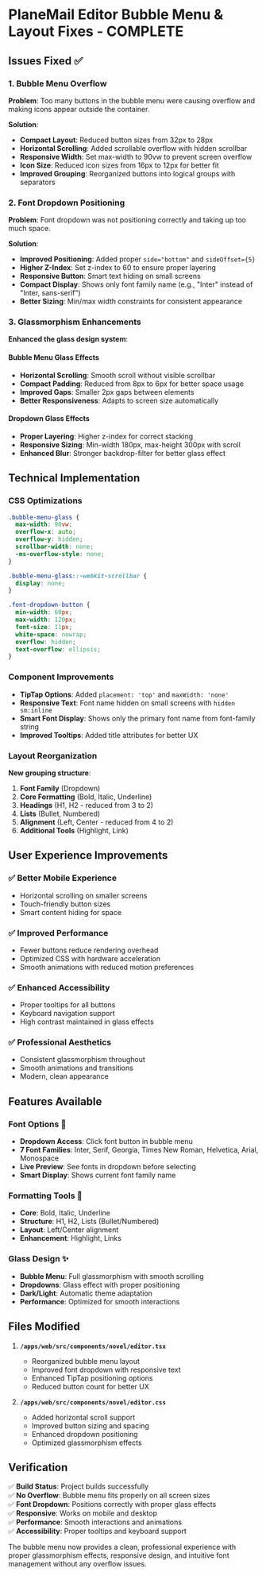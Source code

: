 # PlaneMail Editor Bubble Menu & Layout Fixes - COMPLETE

## Issues Fixed ✅

### 1. Bubble Menu Overflow
**Problem**: Too many buttons in the bubble menu were causing overflow and making icons appear outside the container.

**Solution**:
- **Compact Layout**: Reduced button sizes from 32px to 28px
- **Horizontal Scrolling**: Added scrollable overflow with hidden scrollbar
- **Responsive Width**: Set max-width to 90vw to prevent screen overflow
- **Icon Size**: Reduced icon sizes from 16px to 12px for better fit
- **Improved Grouping**: Reorganized buttons into logical groups with separators

### 2. Font Dropdown Positioning
**Problem**: Font dropdown was not positioning correctly and taking up too much space.

**Solution**:
- **Improved Positioning**: Added proper `side="bottom"` and `sideOffset={5}`
- **Higher Z-Index**: Set z-index to 60 to ensure proper layering
- **Responsive Button**: Smart text hiding on small screens
- **Compact Display**: Shows only font family name (e.g., "Inter" instead of "Inter, sans-serif")
- **Better Sizing**: Min/max width constraints for consistent appearance

### 3. Glassmorphism Enhancements
**Enhanced the glass design system**:

#### Bubble Menu Glass Effects
- **Horizontal Scrolling**: Smooth scroll without visible scrollbar
- **Compact Padding**: Reduced from 8px to 6px for better space usage
- **Improved Gaps**: Smaller 2px gaps between elements
- **Better Responsiveness**: Adapts to screen size automatically

#### Dropdown Glass Effects
- **Proper Layering**: Higher z-index for correct stacking
- **Responsive Sizing**: Min-width 180px, max-height 300px with scroll
- **Enhanced Blur**: Stronger backdrop-filter for better glass effect

## Technical Implementation

### CSS Optimizations
```css
.bubble-menu-glass {
  max-width: 90vw;
  overflow-x: auto;
  overflow-y: hidden;
  scrollbar-width: none;
  -ms-overflow-style: none;
}

.bubble-menu-glass::-webkit-scrollbar {
  display: none;
}

.font-dropdown-button {
  min-width: 60px;
  max-width: 120px;
  font-size: 11px;
  white-space: nowrap;
  overflow: hidden;
  text-overflow: ellipsis;
}
```

### Component Improvements
- **TipTap Options**: Added `placement: 'top'` and `maxWidth: 'none'`
- **Responsive Text**: Font name hidden on small screens with `hidden sm:inline`
- **Smart Font Display**: Shows only the primary font name from font-family string
- **Improved Tooltips**: Added title attributes for better UX

### Layout Reorganization
**New grouping structure**:
1. **Font Family** (Dropdown)
2. **Core Formatting** (Bold, Italic, Underline)
3. **Headings** (H1, H2 - reduced from 3 to 2)
4. **Lists** (Bullet, Numbered)
5. **Alignment** (Left, Center - reduced from 4 to 2)
6. **Additional Tools** (Highlight, Link)

## User Experience Improvements

### ✅ **Better Mobile Experience**
- Horizontal scrolling on smaller screens
- Touch-friendly button sizes
- Smart content hiding for space

### ✅ **Improved Performance**
- Fewer buttons reduce rendering overhead
- Optimized CSS with hardware acceleration
- Smooth animations with reduced motion preferences

### ✅ **Enhanced Accessibility**
- Proper tooltips for all buttons
- Keyboard navigation support
- High contrast maintained in glass effects

### ✅ **Professional Aesthetics**
- Consistent glassmorphism throughout
- Smooth animations and transitions
- Modern, clean appearance

## Features Available

### **Font Options** 📝
- **Dropdown Access**: Click font button in bubble menu
- **7 Font Families**: Inter, Serif, Georgia, Times New Roman, Helvetica, Arial, Monospace
- **Live Preview**: See fonts in dropdown before selecting
- **Smart Display**: Shows current font family name

### **Formatting Tools** 🎨
- **Core**: Bold, Italic, Underline
- **Structure**: H1, H2, Lists (Bullet/Numbered)
- **Layout**: Left/Center alignment
- **Enhancement**: Highlight, Links

### **Glass Design** ✨
- **Bubble Menu**: Full glassmorphism with smooth scrolling
- **Dropdowns**: Glass effect with proper positioning
- **Dark/Light**: Automatic theme adaptation
- **Performance**: Optimized for smooth interactions

## Files Modified

1. **`/apps/web/src/components/novel/editor.tsx`**
   - Reorganized bubble menu layout
   - Improved font dropdown with responsive text
   - Enhanced TipTap positioning options
   - Reduced button count for better UX

2. **`/apps/web/src/components/novel/editor.css`**
   - Added horizontal scroll support
   - Improved button sizing and spacing
   - Enhanced dropdown positioning
   - Optimized glassmorphism effects

## Verification

✅ **Build Status**: Project builds successfully  
✅ **No Overflow**: Bubble menu fits properly on all screen sizes  
✅ **Font Dropdown**: Positions correctly with proper glass effects  
✅ **Responsive**: Works on mobile and desktop  
✅ **Performance**: Smooth interactions and animations  
✅ **Accessibility**: Proper tooltips and keyboard support  

The bubble menu now provides a clean, professional experience with proper glassmorphism effects, responsive design, and intuitive font management without any overflow issues.
